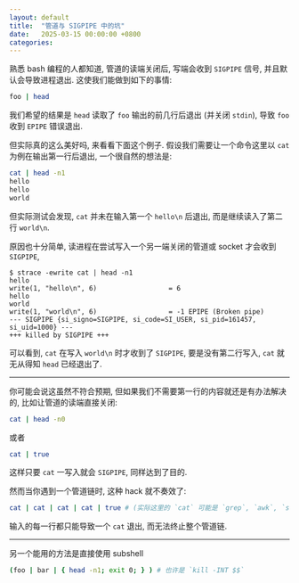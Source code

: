 ```yaml
---
layout: default
title:  "管道与 SIGPIPE 中的坑"
date:   2025-03-15 00:00:00 +0800
categories:
---
```


熟悉 bash 编程的人都知道, 管道的读端关闭后, 写端会收到 `SIGPIPE` 信号, 并且默认会导致进程退出.
这使我们能做到如下的事情:
```bash
foo | head
```
我们希望的结果是
`head` 读取了 `foo` 输出的前几行后退出 (并关闭 `stdin`),
导致 `foo` 收到 `EPIPE` 错误退出.

但实际真的这么美好吗, 来看看下面这个例子.
假设我们需要让一个命令这里以 `cat` 为例在输出第一行后退出, 一个很自然的想法是:
```bash
cat | head -n1
hello
hello
world
```
但实际测试会发现, `cat` 并未在输入第一个 `hello\n` 后退出, 而是继续读入了第二行 `world\n`.

原因也十分简单, 读进程在尝试写入一个另一端关闭的管道或 socket 才会收到 `SIGPIPE`, 
```
$ strace -ewrite cat | head -n1
hello
write(1, "hello\n", 6)                  = 6
hello
world
write(1, "world\n", 6)                  = -1 EPIPE (Broken pipe)
--- SIGPIPE {si_signo=SIGPIPE, si_code=SI_USER, si_pid=161457, si_uid=1000} ---
+++ killed by SIGPIPE +++
```
可以看到, `cat` 在写入 `world\n` 时才收到了 `SIGPIPE`,
要是没有第二行写入, `cat` 就无从得知 `head` 已经退出了.

---

你可能会说这虽然不符合预期, 但如果我们不需要第一行的内容就还是有办法解决的,
比如让管道的读端直接关闭:
```bash
cat | head -n0
```
或者
```bash
cat | true
```
这样只要 `cat` 一写入就会 `SIGPIPE`, 同样达到了目的.

然而当你遇到一个管道链时, 这种 hack 就不奏效了:
```bash
cat | cat | cat | cat | true # (实际这里的 `cat` 可能是 `grep`, `awk`, `sed` 等等)
```
输入的每一行都只能导致一个 `cat` 退出, 而无法终止整个管道链.

---

另一个能用的方法是直接使用 subshell
```bash
(foo | bar | { head -n1; exit 0; } ) # 也许是 `kill -INT $$`
```
